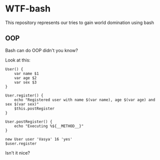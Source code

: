 WTF-bash
========

This repository represents our tries to gain world domination using bash

## OOP

Bash can do OOP didn't you know?

Look at this:

    User() {
        var name $1
        var age $2
        var sex $3
    }

    User.register() {
        echo "Registered user with name $(var name), age $(var age) and sex $(var sex)" 
        $this.postRegister
    }

    User.postRegister() {
        echo "Executing %${__METHOD__}"
    }

    new User user 'Vasya' 16 'yes'
    $user.register

Isn't it nice?
